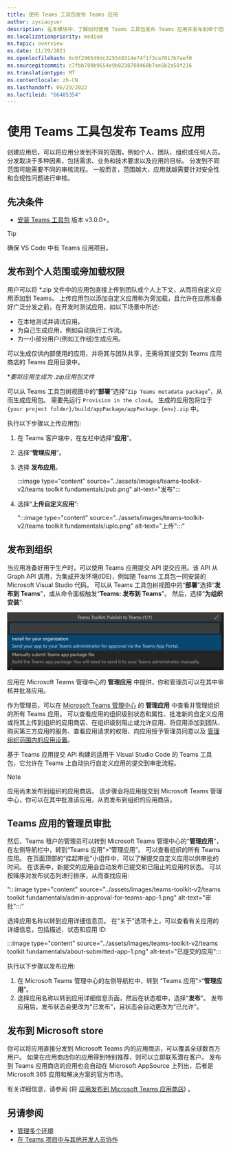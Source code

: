 ```yaml
---
title: 使用 Teams 工具包发布 Teams 应用
author: zyxiaoyuer
description: 在本模块中，了解如何使用 Teams 工具包发布 Teams 应用并发布到单个范围或旁加载权限
ms.localizationpriority: medium
ms.topic: overview
ms.date: 11/29/2021
ms.openlocfilehash: 6c0f296549dc325548314e74f1f3ca7017b7aef0
ms.sourcegitcommit: c7fbb789b9654e9b8238700460b7ae5b2a58f216
ms.translationtype: MT
ms.contentlocale: zh-CN
ms.lasthandoff: 06/29/2022
ms.locfileid: "66485354"
---
```

# <a name="publish-teams-apps-using-teams-toolkit"></a>使用 Teams 工具包发布 Teams 应用

创建应用后，可以将应用分发到不同的范围，例如个人、团队、组织或任何人员。 分发取决于多种因素，包括需求、业务和技术要求以及应用的目标。 分发到不同范围可能需要不同的审核流程。 一般而言，范围越大，应用就越需要针对安全性和合规性问题进行审核。

## <a name="prerequisite"></a>先决条件

* [安装 Teams 工具包](https://marketplace.visualstudio.com/items?itemName=TeamsDevApp.ms-teams-vscode-extension) 版本 v3.0.0+。

> [!TIP]
> 确保 VS Code 中有 Teams 应用项目。

## <a name="publish-to-individual-scope-or-sideload-permission"></a>发布到个人范围或旁加载权限

用户可以将 *.zip 文件中的应用包直接上传到团队或个人上下文，从而将自定义应用添加到 Teams。 上传应用包以添加自定义应用称为旁加载，且允许在应用准备好广泛分发之前，在开发时测试应用，如以下场景中所述:

* 在本地测试并调试应用。
* 为自己生成应用，例如自动执行工作流。
* 为一小部分用户(例如工作组)生成应用。

可以生成仅供内部使用的应用，并将其与团队共享，无需将其提交到 Teams 应用商店的 Teams 应用目录中。

**要将应用生成为 *.zip应用包文件**

可以从 Teams 工具包树视图中的“**部署**”选择“`Zip Teams metadata package`”，从而生成应用包。 需要先运行 `Provision in the cloud`。 生成的应用包将位于 `{your project folder}/build/appPackage/appPackage.{env}.zip` 中。

执行以下步骤以上传应用包:

1. 在 Teams 客户端中，在左栏中选择“**应用**”。
2. 选择“**管理应用**”。
3. 选择 **发布应用**。

   :::image type="content" source="../assets/images/teams-toolkit-v2/teams toolkit fundamentals/pub.png" alt-text="发布":::

4. 选择“**上传自定义应用**”:

   “:::image type="content" source="../assets/images/teams-toolkit-v2/teams toolkit fundamentals/uplo.png" alt-text="上传":::”

## <a name="publish-to-your-organization"></a>发布到组织

当应用准备好用于生产时，可以使用 Teams 应用提交 API 提交应用。该 API 从 Graph API 调用，为集成开发环境(IDE)，例如随 Teams 工具包一同安装的 Microsoft Visual Studio 代码。 可以从 Teams 工具包树视图中的“**部署**”选择“**发布到 Teams**”，或从命令面板触发“**Teams: 发布到 Teams**”。 然后，选择“**为组织安装**”:

![为组织安装](./images/installforyourorganization.png)

应用在 Microsoft Teams 管理中心的 **管理应用** 中提供，你和管理员可以在其中审核并批准应用。

作为管理员，可以在 [Microsoft Teams 管理中心](https://admin.teams.microsoft.com/policies/manage-apps) 的 **管理应用** 中查看并管理组织的所有 Teams 应用。 可以查看应用的组织级别状态和属性、批准新的自定义应用或将其上传到组织的应用商店、在组织级别阻止或允许应用、将应用添加到团队、购买第三方应用的服务、查看应用请求的权限、向应用授予管理员同意以及 [管理组织范围内的应用设置](https://admin.teams.microsoft.com/policies/manage-apps)。

基于 Teams 应用提交 API 构建的适用于 Visual Studio Code 的 Teams 工具包，它允许在 Teams 上自动执行自定义应用的提交到审批流程。

> [!NOTE]
> 应用尚未发布到组织的应用商店。 该步骤会将应用提交到 Microsoft Teams 管理中心，你可以在其中批准该应用，从而发布到组织的应用商店。

## <a name="admin-approval-for-teams-apps"></a>Teams 应用的管理员审批

然后，Teams 租户的管理员可以转到 Microsoft Teams 管理中心的“**管理应用**”，在左侧导航栏中，转到“Teams 应用”>“管理应用”。 可以查看组织的所有 Teams 应用。 在页面顶部的“挂起审批”小组件中，可以了解提交自定义应用以供审批的时间。
在该表中，新提交的应用会自动发布已提交和已阻止的应用的状态。 可以按降序对发布状态列进行排序，从而查找应用:

 “:::image type="content" source="../assets/images/teams-toolkit-v2/teams toolkit fundamentals/admin-approval-for-teams-app-1.png" alt-text="审批":::”

选择应用名称以转到应用详细信息页。 在“关于”选项卡上，可以查看有关应用的详细信息，包括描述、状态和应用 ID:

 :::image type="content" source="../assets/images/teams-toolkit-v2/teams toolkit fundamentals/about-submitted-app-1.png" alt-text="已提交的应用":::

执行以下步骤以发布应用:

1. 在 Microsoft Teams 管理中心的左侧导航栏中，转到 “Teams 应用”>“**管理应用**”。
2. 选择应用名称以转到应用详细信息页面，然后在状态框中，选择“**发布**”。
发布应用后，发布状态会更改为“已发布”，且状态会自动更改为“已允许”。

## <a name="publish-to-microsoft-store"></a>发布到 Microsoft store

你可以将应用直接分发到 Microsoft Teams 内的应用商店，可以覆盖全球数百万用户。 如果在应用商店你的应用得到特别推荐，则可以立即联系潜在客户。 发布到 Teams 应用商店的应用也会自动在 Microsoft AppSource 上列出，后者是 Microsoft 365 应用和解决方案的官方市场。

有关详细信息，请参阅 (将 [应用发布到 Microsoft Teams 应用商店](../concepts/deploy-and-publish/appsource/publish.md#publish-your-app-to-the-microsoft-teams-store)) 。

## <a name="see-also"></a>另请参阅

* [管理多个环境](TeamsFx-multi-env.md)
* [在 Teams 项目中与其他开发人员协作](TeamsFx-collaboration.md)
